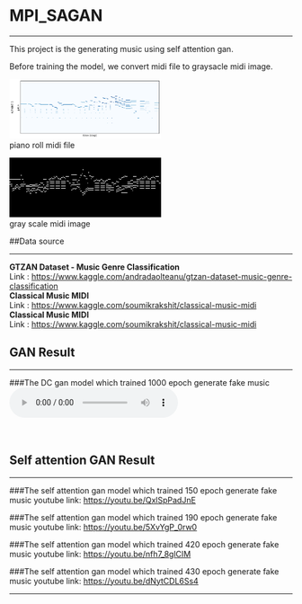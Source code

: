 # MPI_SAGAN
____
This project is the generating music using self attention gan.

Before training the model, we convert midi file to graysacle midi image.

<img src='./piano_roll.png' height="106" width="270"><br>
piano roll midi file <br>

<img src='./midi_img/alb_esp6_Piano_1.png'><br>
gray scale midi image<br>


##Data source
___
<strong> GTZAN Dataset - Music Genre Classification</strong> <br>
Link : https://www.kaggle.com/andradaolteanu/gtzan-dataset-music-genre-classification <br>
<strong> Classical Music MIDI</strong> <br>
Link : https://www.kaggle.com/soumikrakshit/classical-music-midi <br>
<strong> Classical Music MIDI</strong> <br>
Link : https://www.kaggle.com/soumikrakshit/classical-music-midi <br>



## GAN Result
___

###The DC gan model which trained 1000 epoch generate fake music
<audio controls>
  <source src="./best_result/valinagan1000.mid.mp3" type="audio/mpeg">

</audio><br>

## Self attention GAN Result
___
###The self attention gan model which trained 150 epoch generate fake music
youtube link: https://youtu.be/QxlSpPadJnE

###The self attention gan model which trained 190 epoch generate fake music
youtube link: https://youtu.be/5XvYgP_0rw0

###The self attention gan model which trained 420 epoch generate fake music
youtube link: https://youtu.be/nfh7_8glCIM

###The self attention gan model which trained 430 epoch generate fake music
youtube link: https://youtu.be/dNytCDL6Ss4
___
